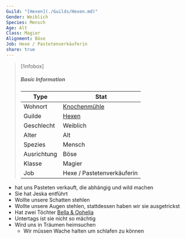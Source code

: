 ```yaml
---
Guild: "[Hexen](./Guilds/Hexen.md)"
Gender: Weiblich
Species: Mensch
Age: Alt
Class: Magier
Alignment: Böse
Job: Hexe / Pastetenverkäuferin
share: true
---
```


>[!infobox]
>##### Basic Information
>Type | Stat |
>----  | ----  |
> Wohnort | [Knochenmühle](Knochenm%C3%BChle.md) |
> Guilde | [Hexen](./Guilds/Hexen.md) |
> Geschlecht | Weiblich |
> Alter | Alt |
> Spezies | Mensch |
> Ausrichtung | Böse |
> Klasse | Magier |
> Job | Hexe / Pastetenverkäuferin |

- hat uns Pasteten verkauft, die abhängig und wild machen
- Sie hat Jeska entführt
- Wollte unsere Schatten stehlen
- Wollte unsere Augen stehlen, stattdessen haben wir sie ausgetrickst
- Hat zwei Töchter [Bella & Ophelia](Bella%20&%20Ophelia.md)
- Untertags ist sie nicht so mächtig
- Wird uns in Träumen heimsuchen
	- Wir müssen Wache halten um schlafen zu können
